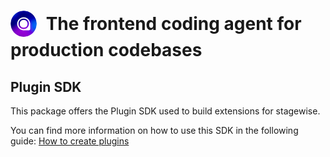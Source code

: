 # <img src="https://github.com/stagewise-io/assets/blob/main/media/logo.png?raw=true" alt="stagewise logo" width="42" height="42" style="border-radius: 50%; vertical-align: middle; margin-right: 8px; margin-bottom:4px;" /> The frontend coding agent for production codebases

## Plugin SDK

This package offers the Plugin SDK used to build extensions for stagewise.

You can find more information on how to use this SDK in the following guide: [How to create plugins](https://stagewise.io/docs/developer-guides/build-plugins)
